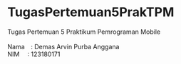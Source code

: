 # TugasPertemuan5PrakTPM
Tugas Pertemuan 5 Praktikum Pemrograman Mobile<br><br>
Nama&emsp;: Demas Arvin Purba Anggana<br>
NIM&emsp; : 123180171
